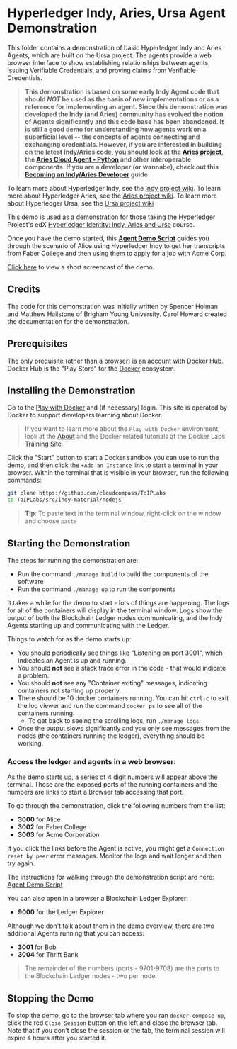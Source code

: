 # Hyperledger Indy, Aries, Ursa Agent Demonstration

This folder contains a demonstration of basic Hyperledger Indy and Aries Agents, which are built on the Ursa project. The agents provide a web browser interface to show establishing relationships between agents, issuing Verifiable Credentials, and proving claims from Verifiable Credentials.

> **This demonstration is based on some early Indy Agent code that should *NOT* be used as the basis of new implementations or as a reference for implementing an agent. Since this demonstration was developed the Indy (and Aries) community has evolved the notion of Agents significantly and this code base has been abandoned. It is still a good demo for understanding how agents work on a superficial level -- the concepts of agents connecting and exchanging credentials. However, if you are interested in building on the latest Indy/Aries code, you should look at the [Aries project](https://github.com/hyperledger/aries), the [Aries Cloud Agent - Python](https://github.com/hyperledger/aries-cloudagent-python) and other interoperable components. If you are a developer (or wannabe), check out this [Becoming an Indy/Aries Developer](https://github.com/hyperledger/aries-cloudagent-python/tree/master/docs/GettingStartedAriesDev) guide.**

To learn more about Hyperledger Indy, see the [Indy project wiki](https://wiki.hyperledger.org/display/indy).
To learn more about Hyperledger Aries, see the [Aries project wiki](https://wiki.hyperledger.org/display/aries).
To learn more about Hyperledger Ursa, see the [Ursa project wiki](https://wiki.hyperledger.org/display/ursa)

This demo is used as a demonstration for those taking the Hyperledger Project's edX [Hyperledger Identity: Indy, Aries and Ursa](https://www.edx.org/course/hyperledger-identity-indy-aries-ursa-0) course.

Once you have the demo started, this **[Agent Demo Script](AgentDemoScript.md)** guides you through the scenario of Alice using Hyperledger Indy to get her transcripts from Faber College and then using them to apply for a job with Acme Corp.

[Click here](https://youtu.be/5EA-jqkvn4I) to view a short screencast of the demo.

## Credits

The code for this demonstration was initially written by Spencer Holman and Matthew Hailstone of Brigham Young University. Carol Howard created the documentation for the demonstration.

## Prerequisites

The only prequisite (other than a browser) is an account with [Docker Hub](https://hub.docker.com). Docker Hub is the "Play Store" for the [Docker](https://docker.com) ecosystem.

## Installing the Demonstration

Go to the [Play with Docker](https://labs.play-with-docker.com/) and (if necessary) login. This site is operated by Docker to support developers learning about Docker.

> If you want to learn more about the `Play with Docker` environment, look at the [About](https://training.play-with-docker.com/about/) and the Docker related tutorials at the Docker Labs [Training Site](https://training.play-with-docker.com).

Click the "Start" button to start a Docker sandbox you can use to run the demo, and then click the `+Add an Instance` link to start a terminal in your browser. Within the terminal that is visible in your browser, run the following commands:

``` bash
git clone https://github.com/cloudcompass/ToIPLabs
cd ToIPLabs/src/indy-material/nodejs

```

> **Tip**: To paste text in the terminal window, right-click on the window and choose `paste`

## Starting the Demonstration

The steps for running the demonstration are:

- Run the command `./manage build` to build the components of the software
- Run the command `./manage up` to run the components

It takes a while for the demo to start - lots of things are happening. The logs for all of the containers will display in the terminal window. Logs show the output of both the Blockchain Ledger nodes communicating, and the Indy Agents starting up and communicating with the Ledger.

Things to watch for as the demo starts up:

- You should periodically see things like "Listening on port 3001", which indicates an Agent is up and running.
- You should **not** see a stack trace error in the code - that would indicate a problem.
- You should **not** see any "Container exiting" messages, indicating containers not starting up properly.
- There should be 10 docker containers running. You can hit `ctrl-c` to exit the log viewer and run the command `docker ps` to see all of the containers running.
  - To get back to seeing the scrolling logs, run `./manage logs`.
- Once the output slows significantly and you only see messages from the nodes (the containers running the ledger), everything should be working.

### Access the ledger and agents in a web browser:

As the demo starts up, a series of 4 digit numbers will appear above the terminal. Those are the exposed ports of the running containers and the numbers are links to start a Browser tab accessing that port.

To go through the demonstration, click the following numbers from the list:

- **3000** for Alice
- **3002** for Faber College
- **3003** for Acme Corporation

If you click the links before the Agent is active, you might get a `Connection reset by peer` error messages. Monitor the logs and wait longer and then try again.

The instructions for walking through the demonstration script are here: [Agent Demo Script](AgentDemoScript.md)

You can also open in a browser a Blockchain Ledger Explorer:

- **9000** for the Ledger Explorer

Although we don't talk about them in the demo overview, there are two additional Agents running that you can access:

- **3001** for Bob
- **3004** for Thrift Bank

> The remainder of the numbers (ports - 9701-9708) are the ports to the Blockchain Ledger nodes - two per node.

## Stopping the Demo

To stop the demo, go to the browser tab where you ran `docker-compose up`, click the red `Close Session` button on the left and close the browser tab. Note that if you don't close the session or the tab, the terminal session will expire 4 hours after you started it.
